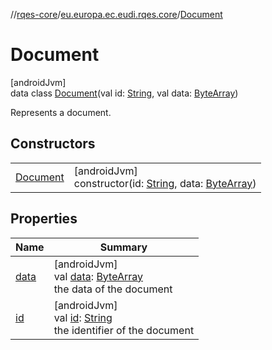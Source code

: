 //[rqes-core](../../../index.md)/[eu.europa.ec.eudi.rqes.core](../index.md)/[Document](index.md)

# Document

[androidJvm]\
data class [Document](index.md)(val id: [String](https://kotlinlang.org/api/latest/jvm/stdlib/kotlin/-string/index.html), val data: [ByteArray](https://kotlinlang.org/api/latest/jvm/stdlib/kotlin/-byte-array/index.html))

Represents a document.

## Constructors

| | |
|---|---|
| [Document](-document.md) | [androidJvm]<br>constructor(id: [String](https://kotlinlang.org/api/latest/jvm/stdlib/kotlin/-string/index.html), data: [ByteArray](https://kotlinlang.org/api/latest/jvm/stdlib/kotlin/-byte-array/index.html)) |

## Properties

| Name | Summary |
|---|---|
| [data](data.md) | [androidJvm]<br>val [data](data.md): [ByteArray](https://kotlinlang.org/api/latest/jvm/stdlib/kotlin/-byte-array/index.html)<br>the data of the document |
| [id](id.md) | [androidJvm]<br>val [id](id.md): [String](https://kotlinlang.org/api/latest/jvm/stdlib/kotlin/-string/index.html)<br>the identifier of the document |

